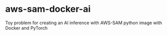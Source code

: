 # aws-sam-docker-ai
Toy problem for creating an AI inference with AWS-SAM python image with Docker and PyTorch
